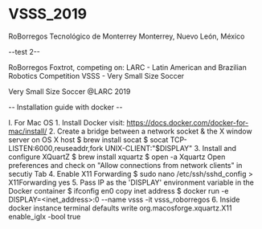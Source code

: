 # VSSS_2019
RoBorregos
Tecnológico de Monterrey
Monterrey, Nuevo León, México

--test 2--

RoBorregos Foxtrot, competing on:
LARC - Latin American and Brazilian Robotics Competition
VSSS - Very Small Size Soccer

Very Small Size Soccer @LARC 2019


-- Installation guide with docker --

I. For Mac OS
	1. Install Docker
		visit: https://docs.docker.com/docker-for-mac/install/
	2. Create a bridge between a network socket & the X window server on OS X host
		$ brew install socat
		$ socat TCP-LISTEN:6000,reuseaddr,fork UNIX-CLIENT:\"$DISPLAY\"
	3. Install and configure XQuartZ
		$ brew install xquartz
		$ open -a Xquartz
		Open preferences and check on "Allow connections from network clients" in secutiy Tab
	4. Enable X11 Forwarding
		$ sudo nano /etc/ssh/sshd_config
		> X11Forwarding yes
	5. Pass IP as the 'DISPLAY' environment variable in the Docker container
		$ ifconfig en0
		copy inet address
		$ docker run -e DISPLAY=<inet_address>:0 --name vsss -it vsss_roborregos
	6. Inside docker instance terminal
		defaults write org.macosforge.xquartz.X11 enable_iglx -bool true
